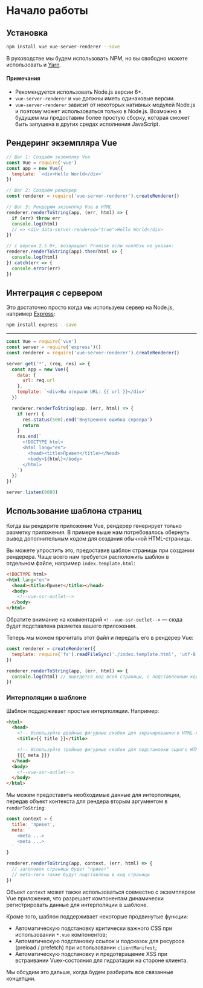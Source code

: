 # Начало работы

## Установка

``` bash
npm install vue vue-server-renderer --save
```

В руководстве мы будем использовать NPM, но вы свободно можете использовать и [Yarn](https://yarnpkg.com/en/).

#### Примечания

- Рекомендуется использовать Node.js версии 6+.
- `vue-server-renderer` и `vue` должны иметь одинаковые версии.
- `vue-server-renderer` зависит от некоторых нативных модулей Node.js и поэтому может использоваться только в Node.js. Возможно в будущем мы предоставим более простую сборку, которая сможет быть запущена в других средах исполнения JavaScript.

## Рендеринг экземпляра Vue

``` js
// Шаг 1: Создаём экземпляр Vue
const Vue = require('vue')
const app = new Vue({
  template: `<div>Hello World</div>`
})

// Шаг 2: Создаём рендерер
const renderer = require('vue-server-renderer').createRenderer()

// Шаг 3: Рендерим экземпляр Vue в HTML
renderer.renderToString(app, (err, html) => {
  if (err) throw err
  console.log(html)
  // => <div data-server-rendered="true">Hello World</div>
})

// с версии 2.5.0+, возвращает Promise если коллбэк не указан:
renderer.renderToString(app).then(html => {
  console.log(html)
}).catch(err => {
  console.error(err)
})
```

## Интеграция с сервером

Это достаточно просто когда мы используем сервер на Node.js, например [Express](https://expressjs.com/):

``` bash
npm install express --save
```
---
``` js
const Vue = require('vue')
const server = require('express')()
const renderer = require('vue-server-renderer').createRenderer()

server.get('*', (req, res) => {
  const app = new Vue({
    data: {
      url: req.url
    },
    template: `<div>Вы открыли URL: {{ url }}</div>`
  })

  renderer.renderToString(app, (err, html) => {
    if (err) {
      res.status(500).end('Внутренняя ошибка сервера')
      return
    }
    res.end(`
      <!DOCTYPE html>
      <html lang="en">
        <head><title>Привет</title></head>
        <body>${html}</body>
      </html>
    `)
  })
})

server.listen(8080)
```

## Использование шаблона страниц

Когда вы рендерите приложение Vue, рендерер генерирует только разметку приложения. В примере выше нам потребовалось обернуть вывод дополнительным кодом для создания обычной HTML-страницы.

Вы можете упростить это, предоставив шаблон страницы при создании рендерера. Чаще всего нам требуется расположить шаблон в отдельном файле, например `index.template.html`:

``` html
<!DOCTYPE html>
<html lang="en">
  <head><title>Привет</title></head>
  <body>
    <!--vue-ssr-outlet-->
  </body>
</html>
```

Обратите внимание на комментарий `<!--vue-ssr-outlet-->` — сюда будет подставлена разметка вашего приложения.

Теперь мы можем прочитать этот файл и передать его в рендерер Vue:

``` js
const renderer = createRenderer({
  template: require('fs').readFileSync('./index.template.html', 'utf-8')
})

renderer.renderToString(app, (err, html) => {
  console.log(html) // выведется код всей страницы, с подставленным кодом приложения.
})
```

### Интерполяции в шаблоне

Шаблон поддерживает простые интерполяции. Например:

``` html
<html>
  <head>
    <!-- Используйте двойные фигурные скобки для экранированного HTML-кода -->
    <title>{{ title }}</title>

    <!-- Используйте тройные фигурные скобки для подстановки сырого HTML -->
    {{{ meta }}}
  </head>
  <body>
    <!--vue-ssr-outlet-->
  </body>
</html>
```

Мы можем предоставить необходимые данные для интерполяции, передав объект контекста для рендера вторым аргументом в `renderToString`:

``` js
const context = {
  title: 'привет',
  meta: `
    <meta ...>
    <meta ...>
  `
}

renderer.renderToString(app, context, (err, html) => {
  // заголовок страницы будет "привет"
  // meta-теги также будут подставлены в код страницы
})
```

Объект `context` может также использоваться совместно с экземпляром Vue приложения, что разрешает компонентам динамически регистрировать данные для интерполяции в шаблоне.

Кроме того, шаблон поддерживает некоторые продвинутые функции:

- Автоматическую подстановку критически важного CSS при использовании `*.vue` компонентов;
- Автоматическую подстановку ссылок и подсказок для ресурсов (preload / prefetch) при использовании `clientManifest`;
- Автоматическую подстановку и предотвращение XSS при встраивании Vuex-состояния для гидратации на стороне клиента.

Мы обсудим это дальше, когда будем разбирать все связанные концепции.
